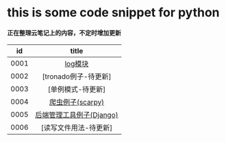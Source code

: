 # this is some code snippet for python

#### 正在整理云笔记上的内容，不定时增加更新

|id|title|
|:---:|:---:|
|0001|[log模块](https://github.com/lyx003288/python/blob/master/0001.log.py)|
|0002|[tronado例子-待更新]|
|0003|[单例模式-待更新]|
|0004|[爬虫例子(scarpy)](https://github.com/lyx003288/python/tree/master/0004.web_parse)|
|0005|[后端管理工具例子(Django)](https://github.com/lyx003288/python/tree/master/0005.backend_admin)|
|0006|[读写文件用法-待更新]|
